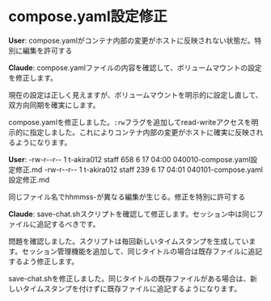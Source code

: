 # compose.yaml設定修正

**User**:
compose.yamlがコンテナ内部の変更がホストに反映されない状態だ。特別に編集を許可する

**Claude**:
compose.yamlファイルの内容を確認して、ボリュームマウントの設定を修正します。

現在の設定は正しく見えますが、ボリュームマウントを明示的に設定し直して、双方向同期を確実にします。

compose.yamlを修正しました。`:rw`フラグを追加してread-writeアクセスを明示的に指定しました。これによりコンテナ内部の変更がホストに確実に反映されるようになります。

**User**:
-rw-r--r--   1 t-akira012  staff   658  6 17 04:00 040010-compose.yaml設定修正.md
-rw-r--r--   1 t-akira012  staff   239  6 17 04:01 040101-compose.yaml設定修正.md

同じファイル名でhhmmss-が異なる編集が生じる。修正を特別に許可する

**Claude**:
save-chat.shスクリプトを確認して修正します。セッション中は同じファイルに追記するべきです。

問題を確認しました。スクリプトは毎回新しいタイムスタンプを生成しています。セッション管理機能を追加して、同じタイトルの場合は既存ファイルに追記するよう修正します。

save-chat.shを修正しました。同じタイトルの既存ファイルがある場合は、新しいタイムスタンプを付けずに既存ファイルに追記するようになります。

